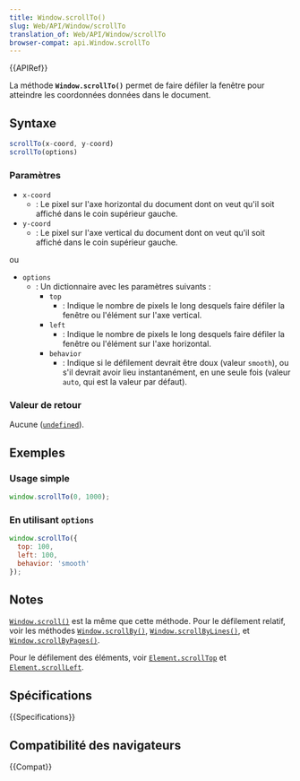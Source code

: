 ```yaml
---
title: Window.scrollTo()
slug: Web/API/Window/scrollTo
translation_of: Web/API/Window/scrollTo
browser-compat: api.Window.scrollTo
---
```

{{APIRef}}

La méthode **`Window.scrollTo()`** permet de faire défiler la fenêtre pour atteindre les coordonnées données dans le document.

## Syntaxe

```js
scrollTo(x-coord, y-coord)
scrollTo(options)
```

### Paramètres

- `x-coord`
  - : Le pixel sur l'axe horizontal du document dont on veut qu'il soit affiché dans le coin supérieur gauche.
- `y-coord`
  - : Le pixel sur l'axe vertical du document dont on veut qu'il soit affiché dans le coin supérieur gauche.

ou

- `options`
  - : Un dictionnaire avec les paramètres suivants&nbsp;:
    - `top`
      - : Indique le nombre de pixels le long desquels faire défiler la fenêtre ou l'élément sur l'axe vertical.
    - `left`
      - : Indique le nombre de pixels le long desquels faire défiler la fenêtre ou l'élément sur l'axe horizontal.
    - `behavior`
      - : Indique si le défilement devrait être doux (valeur `smooth`), ou s'il devrait avoir lieu instantanément, en une seule fois (valeur `auto`, qui est la valeur par défaut).

### Valeur de retour

Aucune ([`undefined`](/fr/docs/Web/JavaScript/Reference/Global_Objects/undefined)).

## Exemples

### Usage simple

```js
window.scrollTo(0, 1000);
```

### En utilisant `options`

```js
window.scrollTo({
  top: 100,
  left: 100,
  behavior: 'smooth'
});
```

## Notes

[`Window.scroll()`](/fr/docs/Web/API/Window/scroll) est la même que cette méthode. Pour le défilement relatif, voir les méthodes [`Window.scrollBy()`](/fr/docs/Web/API/Window/scrollBy), [`Window.scrollByLines()`](/fr/docs/Web/API/Window/scrollByLines), et [`Window.scrollByPages()`](/fr/docs/Web/API/Window/scrollByPages).

Pour le défilement des éléments, voir [`Element.scrollTop`](/fr/docs/Web/API/Element/scrollTop) et [`Element.scrollLeft`](/fr/docs/Web/API/Element/scrollLeft).

## Spécifications

{{Specifications}}

## Compatibilité des navigateurs

{{Compat}}
